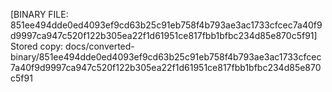 [BINARY FILE: 851ee494dde0ed4093ef9cd63b25c91eb758f4b793ae3ac1733cfcec7a40f9d9997ca947c520f122b305ea22f1d61951ce817fbb1bfbc234d85e870c5f91]
Stored copy: docs/converted-binary/851ee494dde0ed4093ef9cd63b25c91eb758f4b793ae3ac1733cfcec7a40f9d9997ca947c520f122b305ea22f1d61951ce817fbb1bfbc234d85e870c5f91
